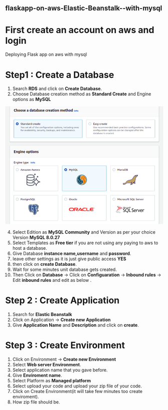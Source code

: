 ## flaskapp-on-aws-Elastic-Beanstalk--with-mysql
# First create an account on aws and login
Deploying Flask app on aws with mysql

# Step1 : Create a Database

  1. Search **RDS** and click on **Create Database**.
  2. Choose Database creation method as **Standard Create** and Engine options as **MySQL**
  
![This is an image](https://github.com/vinayak1809/flaskapp-on-aws-Elastic-Beanstalk--with-mysql/blob/master/image/engine%201.png)

  4. Select Edition as **MySQL Community** and Version as per your choice Version **MySQL 8.0.27**
  5. Select Templates as **Free tier** if you are not using any paying to aws to host a database.
  6. Give Database **instance name,username** and **password**.
  7. leave other settings as it is just give public access **YES**
  8. then click on **create Database**.
  9. Wait for some minutes unit database gets created.
  10. Then Click on **Database** -> Click on **Configuaration** -> **Inbound rules** -> Edit **inbound rules** and edit as below .
  

 # Step 2 : Create Application 
  
   1. Search for **Elastic Beanstalk**
   2. Click on Application -> **Create new Application**
   3. Give **Application Name** and **Description** and click on **create**.
 
 # Step 3 : Create Environment
 
  1. Click on Environment -> **Create new Environment**
  2. Select **Web server Environment**.
  3. Select application name that you gave before.
  4. Give **Enviroment name**. 
  5. Select Platform as **Managed platform**
  6. Select upload your code and upload your zip file of your code.
  7. Click on Create Environment(it will take few minutes too create enviroment).
  8. How zip file should be.
    
  

